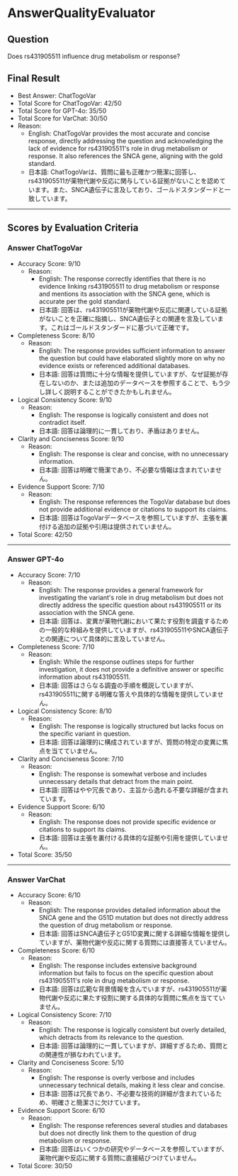 # AnswerQualityEvaluator

## Question

Does rs431905511 influence drug metabolism or response?

## Final Result

- Best Answer: ChatTogoVar
- Total Score for ChatTogoVar: 42/50
- Total Score for GPT-4o: 35/50
- Total Score for VarChat: 30/50
- Reason:
  - English: ChatTogoVar provides the most accurate and concise response, directly addressing the question and acknowledging the lack of evidence for rs431905511's role in drug metabolism or response. It also references the SNCA gene, aligning with the gold standard.
  - 日本語: ChatTogoVarは、質問に最も正確かつ簡潔に回答し、rs431905511が薬物代謝や反応に関与している証拠がないことを認めています。また、SNCA遺伝子に言及しており、ゴールドスタンダードと一致しています。

---

## Scores by Evaluation Criteria

### Answer ChatTogoVar
- Accuracy Score: 9/10
  - Reason: 
    - English: The response correctly identifies that there is no evidence linking rs431905511 to drug metabolism or response and mentions its association with the SNCA gene, which is accurate per the gold standard.
    - 日本語: 回答は、rs431905511が薬物代謝や反応に関連している証拠がないことを正確に指摘し、SNCA遺伝子との関連を言及しています。これはゴールドスタンダードに基づいて正確です。
- Completeness Score: 8/10
  - Reason: 
    - English: The response provides sufficient information to answer the question but could have elaborated slightly more on why no evidence exists or referenced additional databases.
    - 日本語: 回答は質問に十分な情報を提供していますが、なぜ証拠が存在しないのか、または追加のデータベースを参照することで、もう少し詳しく説明することができたかもしれません。
- Logical Consistency Score: 9/10
  - Reason: 
    - English: The response is logically consistent and does not contradict itself.
    - 日本語: 回答は論理的に一貫しており、矛盾はありません。
- Clarity and Conciseness Score: 9/10
  - Reason: 
    - English: The response is clear and concise, with no unnecessary information.
    - 日本語: 回答は明確で簡潔であり、不必要な情報は含まれていません。
- Evidence Support Score: 7/10
  - Reason: 
    - English: The response references the TogoVar database but does not provide additional evidence or citations to support its claims.
    - 日本語: 回答はTogoVarデータベースを参照していますが、主張を裏付ける追加の証拠や引用は提供されていません。
- Total Score: 42/50

---

### Answer GPT-4o
- Accuracy Score: 7/10
  - Reason: 
    - English: The response provides a general framework for investigating the variant's role in drug metabolism but does not directly address the specific question about rs431905511 or its association with the SNCA gene.
    - 日本語: 回答は、変異が薬物代謝において果たす役割を調査するための一般的な枠組みを提供していますが、rs431905511やSNCA遺伝子との関連について具体的に言及していません。
- Completeness Score: 7/10
  - Reason: 
    - English: While the response outlines steps for further investigation, it does not provide a definitive answer or specific information about rs431905511.
    - 日本語: 回答はさらなる調査の手順を概説していますが、rs431905511に関する明確な答えや具体的な情報を提供していません。
- Logical Consistency Score: 8/10
  - Reason: 
    - English: The response is logically structured but lacks focus on the specific variant in question.
    - 日本語: 回答は論理的に構成されていますが、質問の特定の変異に焦点を当てていません。
- Clarity and Conciseness Score: 7/10
  - Reason: 
    - English: The response is somewhat verbose and includes unnecessary details that detract from the main point.
    - 日本語: 回答はやや冗長であり、主旨から逸れる不要な詳細が含まれています。
- Evidence Support Score: 6/10
  - Reason: 
    - English: The response does not provide specific evidence or citations to support its claims.
    - 日本語: 回答は主張を裏付ける具体的な証拠や引用を提供していません。
- Total Score: 35/50

---

### Answer VarChat
- Accuracy Score: 6/10
  - Reason: 
    - English: The response provides detailed information about the SNCA gene and the G51D mutation but does not directly address the question of drug metabolism or response.
    - 日本語: 回答はSNCA遺伝子とG51D変異に関する詳細な情報を提供していますが、薬物代謝や反応に関する質問には直接答えていません。
- Completeness Score: 6/10
  - Reason: 
    - English: The response includes extensive background information but fails to focus on the specific question about rs431905511's role in drug metabolism or response.
    - 日本語: 回答は広範な背景情報を含んでいますが、rs431905511が薬物代謝や反応に果たす役割に関する具体的な質問に焦点を当てていません。
- Logical Consistency Score: 7/10
  - Reason: 
    - English: The response is logically consistent but overly detailed, which detracts from its relevance to the question.
    - 日本語: 回答は論理的に一貫していますが、詳細すぎるため、質問との関連性が損なわれています。
- Clarity and Conciseness Score: 5/10
  - Reason: 
    - English: The response is overly verbose and includes unnecessary technical details, making it less clear and concise.
    - 日本語: 回答は冗長であり、不必要な技術的詳細が含まれているため、明確さと簡潔さに欠けています。
- Evidence Support Score: 6/10
  - Reason: 
    - English: The response references several studies and databases but does not directly link them to the question of drug metabolism or response.
    - 日本語: 回答はいくつかの研究やデータベースを参照していますが、薬物代謝や反応に関する質問に直接結びつけていません。
- Total Score: 30/50
